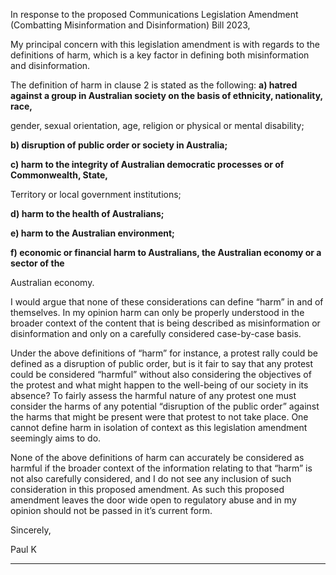 In response to the proposed Communications Legislation Amendment (Combatting
Misinformation and Disinformation) Bill 2023,

My principal concern with this legislation amendment is with regards to the definitions of harm,
which is a key factor in defining both misinformation and disinformation.

The definition of harm in clause 2 is stated as the following:
**a) hatred against a group in Australian society on the basis of ethnicity, nationality, race,**

gender, sexual orientation, age, religion or physical or mental disability;

**b) disruption of public order or society in Australia;**

**c) harm to the integrity of Australian democratic processes or of Commonwealth, State,**

Territory or local government institutions;

**d) harm to the health of Australians;**

**e) harm to the Australian environment;**

**f) economic or financial harm to Australians, the Australian economy or a sector of the**

Australian economy.

I would argue that none of these considerations can define “harm” in and of themselves. In my
opinion harm can only be properly understood in the broader context of the content that is being
described as misinformation or disinformation and only on a carefully considered case-by-case
basis.

Under the above definitions of “harm” for instance, a protest rally could be defined as a disruption
of public order, but is it fair to say that any protest could be considered “harmful” without also
considering the objectives of the protest and what might happen to the well-being of our society
in its absence? To fairly assess the harmful nature of any protest one must consider the harms of
any potential “disruption of the public order” against the harms that might be present were that
protest to not take place. One cannot define harm in isolation of context as this legislation
amendment seemingly aims to do.

None of the above definitions of harm can accurately be considered as harmful if the broader
context of the information relating to that “harm” is not also carefully considered, and I do not see
any inclusion of such consideration in this proposed amendment. As such this proposed
amendment leaves the door wide open to regulatory abuse and in my opinion should not be
passed in it’s current form.

Sincerely,

Paul K


-----

